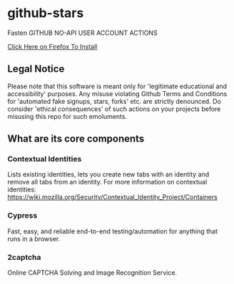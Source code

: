 # github-stars
Fasten GITHUB NO-API USER ACCOUNT ACTIONS


[Click Here on Firefox To Install]()


## Legal Notice
Please note that this software is meant only for 'legitimate educational and accessibility' purposes. Any misuse violating Github Terms and Conditions for 'automated fake signups, stars, forks' etc. are strictly denounced. Do consider 'ethical consequences' of such actions on your projects before misusing this repo for such emoluments. 

## What are its core components

### Contextual Identities

Lists existing identities, lets you create new tabs with an identity and remove all tabs from an identity. For more information on contextual identities: https://wiki.mozilla.org/Security/Contextual_Identity_Project/Containers

### Cypress

Fast, easy, and reliable end-to-end testing/automation for anything that runs in a browser.

### 2captcha

Online CAPTCHA Solving and Image Recognition Service.
